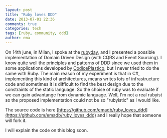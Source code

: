 ```yaml
---
layout: post
title: "Ruby loves DDD"
date: 2013-07-01 22:36
comments: true
categories: tech
tags: [ruby, community, ddd]
author: ema
---
```


On 14th june, in Milan, I spoke at the [rubyday](http://rubyday.it), and I presented a possible implementation of Domain Driven Design (with CQRS and Event Sourcing).
I know quite well the principles and patterns of DDD since we used them in some applications developed by [CodicePlastico](http://codiceplastico.com), but I never tried to do the same with Ruby. The main reason of my experiment is that in C#, implementing this kind of architectures, means writes lots of infrastructure code and sometimes it is difficult to find the best design due to the constraints of the static language.
So the choise of ruby was to evaluate if we can gain advantange from dynamic language. 
Well, I'm not a real rubyist so the proposed implementation could not be so "rubyistic" as I would like.

The source code is here [https://github.com/emadb/ruby_loves_ddd](https://github.com/emadb/ruby_loves_ddd) and I really hope that someone will fork it.

I will explain the code on this blog soon.